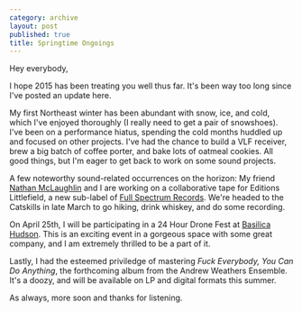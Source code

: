 ```yaml
---
category: archive
layout: post
published: true
title: Springtime Ongoings
---
```


Hey everybody, 

I hope 2015 has been treating you well thus far. It's been way too long since I've posted an update here.

My first Northeast winter has been abundant with snow, ice, and cold, which I've enjoyed thoroughly (I really need to get a pair of snowshoes). I've been on a performance hiatus, spending the cold months huddled up and focused on other projects. I've had the chance to build a VLF receiver, brew a big batch of coffee porter, and bake lots of oatmeal cookies. All good things, but I'm eager to get back to work on some sound projects.

A few noteworthy sound-related occurrences on the horizon: 
My friend [Nathan McLaughlin](http://www.nathanmclaughlin.info/) and I are working on a collaborative tape for Editions Littlefield, a new sub-label of [Full Spectrum Records](http://fullspectrumrecords.com/). We're headed to the Catskills in late March to go hiking, drink whiskey, and do some recording.

On April 25th, I will be participating in a 24 Hour Drone Fest at [Basilica Hudson](http://basilicahudson.com/). This is an exciting event in a gorgeous space with some great company, and I am extremely thrilled to be a part of it. 

Lastly, I had the esteemed priviledge of mastering _Fuck Everybody, You Can Do Anything_, the forthcoming album from the Andrew Weathers Ensemble. It's a doozy, and will be available on LP and digital formats this summer.

As always, more soon and thanks for listening.